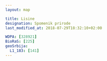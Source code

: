 ```yaml
---
layout: map

title: Lisine
designation: Spomenik prirode
last_modified_at: 2018-07-29T18:32:10+02:00

WDPA: [328921]
BioRaS: [225]
geoSrbija:
  L1_183: [141]
---
```


